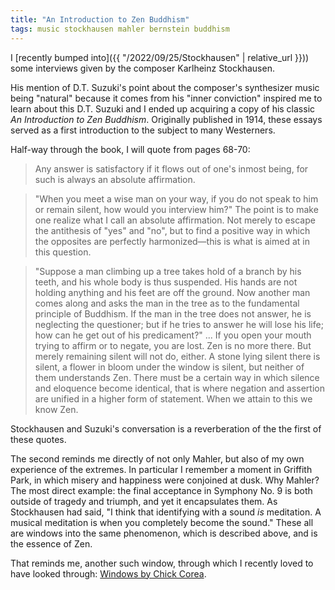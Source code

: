 ```yaml
---
title: "An Introduction to Zen Buddhism"
tags: music stockhausen mahler bernstein buddhism
---
```


I [recently bumped into]({{ "/2022/09/25/Stockhausen" | relative_url }})) some interviews given by the composer Karlheinz Stockhausen.

His mention of D.T. Suzuki's point about the composer's synthesizer music being "natural" because it comes from his "inner conviction" inspired me to learn about this D.T. Suzuki and I ended up acquiring a copy of his classic _An Introduction to Zen Buddhism_. Originally published in 1914, these essays served as a first introduction to the subject to many Westerners.

Half-way through the book, I will quote from pages 68-70:

> Any answer is satisfactory if it flows out of one's inmost being, for such is always an absolute affirmation.

> "When you meet a wise man on your way, if you do not speak to him or remain silent, how would you interview him?" The point is to make one realize what I call an absolute affirmation. Not merely to escape the antithesis of "yes" and "no", but to find a positive way in which the opposites are perfectly harmonized—this is what is aimed at in this question.

> "Suppose a man climbing up a tree takes hold of a branch by his teeth, and his whole body is thus suspended. His hands are not holding anything and his feet are off the ground. Now another man comes along and asks the man in the tree as to the fundamental principle of Buddhism. If the man in the tree does not answer, he is neglecting the questioner; but if he tries to answer he will lose his life; how can he get out of his predicament?" ... If you open your mouth trying to affirm or to negate, you are lost. Zen is no more there. But merely remaining silent will not do, either. A stone lying silent there is silent, a flower in bloom under the window is silent, but neither of them understands Zen. There must be a certain way in which silence and eloquence become identical, that is where negation and assertion are unified in a higher form of statement. When we attain to this we know Zen.

Stockhausen and Suzuki's conversation is a reverberation of the the first of these quotes.

The second reminds me directly of not only Mahler, but also of my own experience of the extremes. In particular I remember a moment in Griffith Park, in which misery and happiness were conjoined at dusk. Why Mahler? The most direct example: the final acceptance in Symphony No. 9 is both outside of tragedy and triumph, and yet it encapsulates them. As Stockhausen had said, "I think that identifying with a sound _is_ meditation. A musical meditation is when you completely become the sound." These all are windows into the same phenomenon, which is described above, and is the essence of Zen.

That reminds me, another such window, through which I recently loved to have looked through: [Windows by Chick Corea](https://www.youtube.com/watch?v=Hp5B64jXbu0).
